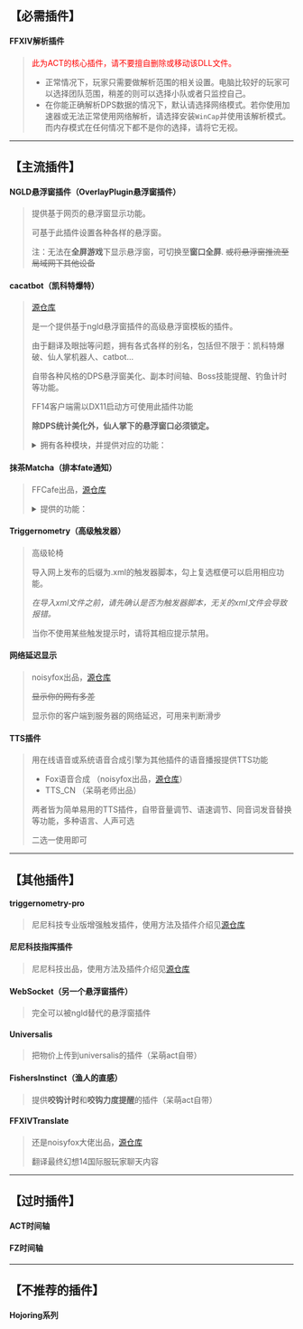 ## 【必需插件】

#### FFXIV解析插件

> <font color= red>此为ACT的核心插件，请不要擅自删除或移动该DLL文件。</font>
>
> * 正常情况下，玩家只需要做解析范围的相关设置。电脑比较好的玩家可以选择团队范围，稍差的则可以选择小队或者只监控自己。
> * 在你能正确解析DPS数据的情况下，默认请选择网络模式。若你使用加速器或无法正常使用网络解析，请选择安装`WinCap`并使用该解析模式。而内存模式在任何情况下都不是你的选择，请将它无视。

---
## 【主流插件】

#### NGLD悬浮窗插件（OverlayPlugin悬浮窗插件）

> 提供基于网页的悬浮窗显示功能。
>
> 可基于此插件设置各种各样的悬浮窗。
>
> 注：无法在**全屏游戏**下显示悬浮窗，可切换至**窗口全屏**. ~~或将悬浮窗推流至局域网下其他设备~~

#### cacatbot（凯科特爆特）

> [源仓库](https://github.com/quisquous/cactbot) 
>
> 是一个提供基于ngld悬浮窗插件的高级悬浮窗模板的插件。
>
> 由于翻译及眼拙等问题，拥有各式各样的别名，包括但不限于：凯科特爆破、仙人掌机器人、catbot...
>
> 自带各种风格的DPS悬浮窗美化、副本时间轴、Boss技能提醒、钓鱼计时等功能。
> 
> FF14客户端需以DX11启动方可使用此插件功能
> 
> **除DPS统计美化外，仙人掌下的悬浮窗口必须锁定。**
>
> <details><summary>拥有各种模块，并提供对应的功能：</summary>
>
> - DPS统计美化窗口
>* 狩猎雷达（Cactbot Radar）：可监控并播报自身周围S A B狩猎怪的具体位置及相对方位
> * 职业监控（Cactbot Jobs）：可监控自身职业量谱，重要buff，及长CD技能
>* 副本时间轴（Cactbot Timeline）：提供参考用副本时间轴
> * 副本触发提示（Cactbot Alerts）：提供参考用副本触发器
>* 犯错监控（Cactbot OopsyRaidy）：监控自身及队友的犯错，如副本死亡，食物效果过期，吃到不应该的伤害等（注：不包括操作手法）
> * 钓鱼计时器（Cactbot Fisher）：提供渔场数据，钓鱼计时等功能
>* 优雷卡监控（Cactbot Eureka）：可监控并提供**当前**优雷卡岛内NM刷新&天气，和**当前**博兹雅岛内SM、CE刷新&天气 
> 
></details>

#### 抹茶Matcha（排本fate通知）

> FFCafe出品，[源仓库](https://github.com/thewakingsands/matcha)
>
> <details><summary>提供的功能：</summary>
>
> 播报功能（可选tts播报或/和消息中心通知播报）
>
> - 过图播报：播报你即将到达哪张地图（可选只副本或全部地图）
> - 排本播报：排到副本后播报通知（随机副本无法透视）
> - 咬钩提示：钓鱼时播报咬钩（可选开启咬钩力度）
> - F.A.T.E播报：监控播报本地图刷新的已勾选的fate、NM(优雷卡)、SM(博兹雅)（可选名称、等级），可加载模板，默认模板为古武的9本小黄书
> - 博兹雅CE播报：监控播报本地图刷新的紧急遭遇战（Critical Engagement, CE）
>
> 悬浮窗功能（与NGLD悬浮窗插件联合使用）
>
> - 物价记录：记录当前市场交易板的物品最低价格（打开universalis集成后，可上传物价并查询其他服务器的物价）（可选hq过滤）
> - 配装比较：记录自身配装与目标配装（需打开一次目标装备界面）
> - 仙人微彩：刮刮乐计算器，根据期望计算，提供金碟刮刮乐建议
> - 宝物地图：快速查看已开启的藏宝图对应点位
>
> Webhook（需要一定的使用技巧）
>
> - [优雷卡自动史记](https://bbs.nga.cn/read.php?tid=15305997&_fp=4)
> - ...
>
> </details> 

#### Triggernometry（高级触发器）

> 高级轮椅
>
> 导入网上发布的后缀为.xml的触发器脚本，勾上复选框便可以启用相应功能。
>
> *在导入xml文件之前，请先确认是否为触发器脚本，无关的xml文件会导致报错。*
>
> 当你不使用某些触发提示时，请将其相应提示禁用。

#### 网络延迟显示

> noisyfox出品，[源仓库](https://github.com/Noisyfox/ACT.FFXIVPing)
>
> ~~显示你的网有多差~~
>
> 显示你的客户端到服务器的网络延迟，可用来判断滑步

#### TTS插件
> 用在线语音或系统语音合成引擎为其他插件的语音播报提供TTS功能
> - Fox语音合成 （noisyfox出品，[源仓库](https://github.com/Noisyfox/ACT.FoxTTS)）
> - TTS_CN （呆萌老师出品）
> 
> 两者皆为简单易用的TTS插件，自带音量调节、语速调节、同音词发音替换等功能，多种语言、人声可选
> 
> 二选一使用即可

---
## 【其他插件】

#### triggernometry-pro

> 尼尼科技专业版增强触发插件，使用方法及插件介绍见[源仓库](https://github.com/pipirapira/triggernometry-pro)

#### 尼尼科技指挥插件

> 尼尼科技出品，使用方法及插件介绍见[源仓库](https://github.com/pipirapira/NiNiTechnology)

#### WebSocket（另一个悬浮窗插件）

> 完全可以被ngld替代的悬浮窗插件

#### Universalis

> 把物价上传到universalis的插件（呆萌act自带）

#### FishersInstinct（渔人的直感）

> 提供**咬钩计时**和**咬钩力度提醒**的插件（呆萌act自带）

#### FFXIVTranslate

> 还是noisyfox大佬出品，[源仓库](https://github.com/Noisyfox/ACT.FFXIVTranslate)
>
> 翻译最终幻想14国际服玩家聊天内容

---
## 【过时插件】

#### ACT时间轴

#### FZ时间轴

---
## 【不推荐的插件】

#### Hojoring系列
